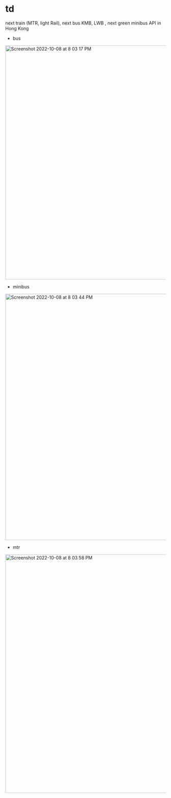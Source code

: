 # td
next train (MTR, light Rail), next bus KMB, LWB , next green minibus API in Hong Kong

- bus
<img width="735" alt="Screenshot 2022-10-08 at 8 03 17 PM" src="https://user-images.githubusercontent.com/69632978/194706583-5257953e-ccb4-43be-880c-6b6ffc63d38d.png">

- minibus
<img width="773" alt="Screenshot 2022-10-08 at 8 03 44 PM" src="https://user-images.githubusercontent.com/69632978/194706587-f60e5fc3-8d75-4632-8aa9-5cec75711675.png">

- mtr
<img width="749" alt="Screenshot 2022-10-08 at 8 03 58 PM" src="https://user-images.githubusercontent.com/69632978/194706594-1f8f44f3-121c-4c17-b30e-c82f95cbfedf.png">